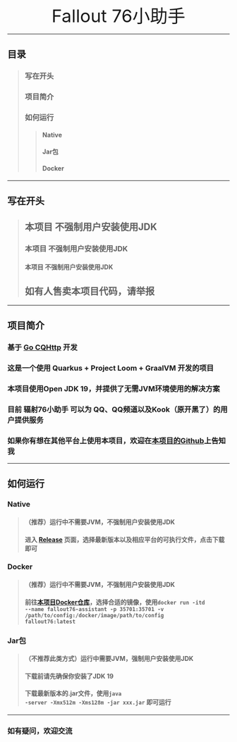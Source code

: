 <br>
<div align="center" style="font-size: 40px">
Fallout 76小助手
</div>

***
## 目录
> ### 写在开头
> ### 项目简介
> ### 如何运行
>>#### Native
>>#### Jar包
>>#### Docker
***
## 写在开头
> ## 本项目 不强制用户安装使用JDK
> ### 本项目 不强制用户安装使用JDK
> #### 本项目 不强制用户安装使用JDK
>
> ## 如有人售卖本项目代码，请举报
***
## 项目简介
### 基于 [Go CQHttp](https://github.com/Mrs4s/go-cqhttp) 开发
### 这是一个使用 Quarkus + Project Loom + GraalVM 开发的项目
### 本项目使用Open JDK 19，并提供了无需JVM环境使用的解决方案
### 目前 辐射76小助手 可以为 QQ、QQ频道以及Kook（原开黑了）的用户提供服务
### 如果你有想在其他平台上使用本项目，欢迎在[本项目的Github](https://github.com/wssy001/fallout76-public)上告知我
***
## 如何运行
### Native
>#### （推荐）运行中不需要JVM，不强制用户安装使用JDK
> #### 进入 [Release]() 页面，选择最新版本以及相应平台的可执行文件，点击下载即可
### Docker
> ####  （推荐）运行中不需要JVM，不强制用户安装使用JDK
> ####   前往[本项目Docker仓库]()，选择合适的镜像，使用<code>docker run -itd --name fallout76-assistant -p 35701:35701 -v /path/to/config:/docker/image/path/to/config fallout76:latest</code>
### Jar包
>#### （不推荐此类方式）运行中需要JVM，强制用户安装使用JDK
>####  下载前请先确保你安装了JDK 19
>####  下载最新版本的.jar文件，使用<code>java -server -Xmx512m -Xms128m -jar xxx.jar</code> 即可运行
***
### 如有疑问，欢迎交流